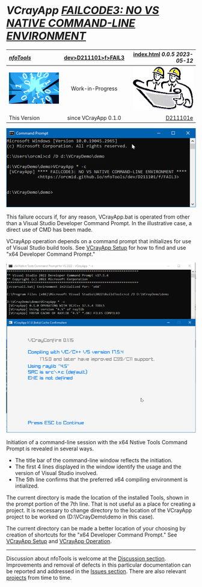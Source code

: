 <!-- index.md 0.0.5                 UTF-8                          2023-05-12
     ----1----|----2----|----3----|----4----|----5----|----6----|----7----|--*

              FAILCODE3: NO VS NATIVE COMMAND-LINE ENVIRONMENT
     -->

# ***VCrayApp** [FAILCODE3: NO VS NATIVE COMMAND-LINE ENVIRONMENT](.)*

| ***[nfoTools](../../../../)*** | [dev](../../../)[>D211101](../../)[>f](../)[>FAIL3](.) | [index.html](index.html) ***0.0.5 2023-05-12*** |
| :--                |       :-:          | --: |
| ![nfotools](../../../../images/nfoWorks-2014-06-02-1702-LogoSmall.png) | Work-in-Progress | ![Hard Hat Area](../../../../images/hardhat-logo.gif) |
|              |                     |           |
| This Version | since VCrayApp 0.1.0 | [D211101e](../../e) |

![FAILCODE3 Message](FAIL3-2023-05-12-1021-VCrayApp-0.1.0.png)

This failure occurs if, for any reason, VCrayApp.bat is operated from other
than a Visual Studio Developer Command Prompt.  In the illustrative case, a
direct use of CMD has been made.

VCrayApp operation depends on a command prompt that initializes for use of
Visual Studio build tools.  See [VCrayApp Setup](../../a) for how to find and
use "x64 Developer Command Prompt."

![no-failure in contrast](pretty-2023-05-12-1040-VCrayApp-0.1.0.png)

Initiation of a command-line session with the x64 Nstive Tools Command Prompt
is revealed in several ways.

* The title bar of the command-line window reflects the initiation.
* The first 4 lines displayed in the window identify the usage and the
version of Visual Studio involved.
* The 5th line confirms that the preferred x64 compiling environment is
intialized.

The current directory is made the location of the installed Tools, shown
in the prompt portion of the 7th line.  That is not useful as a place for
creating a project.  It is necessary to change directory to the location
of the VCrayApp project to be worked on (D:\VCrayDemo\demo in this case).

The current directory can be made a better location of your choosing by
creation of shortcuts for the "x64 Developer Command Prompt."  See
[VCrayApp Setup](../../a) and [VCrayApp Operation](../../b/).

----

Discussion about nfoTools is welcome at the
[Discussion section](https://github.com/orcmid/nfoTools/discussions).
Improvements and removal of defects in this particular documentation can be
reported and addressed in the
[Issues section](https://github.com/orcmid/nfoTools/issues).  There are also
relevant [projects](https://github.com/orcmid/nfoTools/projects?type=classic)
from time to time.

<!-- ----1----|----2----|----3----|----4----|----5----|----6----|----7----|--*

     0.0.5 2023-05-12T21:54Z Update to VCrayApp=0.1.0 release candidate
     0.0.4 2023-05-07T19:52Z Reflect transposition to new location
     0.0.3 2023-04-21T19:04Z Touch-ups
     0.0.2 2023-04-14T17:44Z Fix simple typo
     0.0.0 2023-04-12T20:46Z Initial page from 0.0.0 FAIL2 boilerplate.

               *** end D211101/f/FAIL3/index.md ***
     -->
